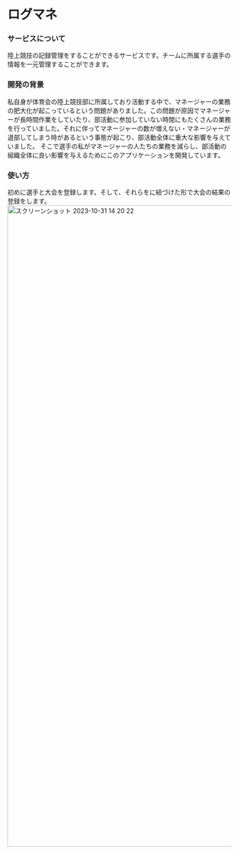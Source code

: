 # ログマネ
### サービスについて
陸上競技の記録管理をすることができるサービスです。チームに所属する選手の情報を一元管理することができます。
### 開発の背景
私自身が体育会の陸上競技部に所属しており活動する中で、マネージャーの業務の肥大化が起こっているという問題がありました。この問題が原因でマネージャーが長時間作業をしていたり、部活動に参加していない時間にもたくさんの業務を行っていました。それに伴ってマネージャーの数が増えない・マネージャーが退部してしまう時があるという事態が起こり、部活動全体に重大な影響を与えていました。
そこで選手の私がマネージャーの人たちの業務を減らし、部活動の組織全体に良い影響を与えるためにこのアプリケーションを開発しています。
### 使い方
初めに選手と大会を登録します。そして、それらをに紐づけた形で大会の結果の登録をします。
<img width="1440" alt="スクリーンショット 2023-10-31 14 20 22" src="https://github.com/makeAlot/log-mane/assets/126229568/6bb79fe0-d5d8-45a6-bdc0-8d99c4258982">
